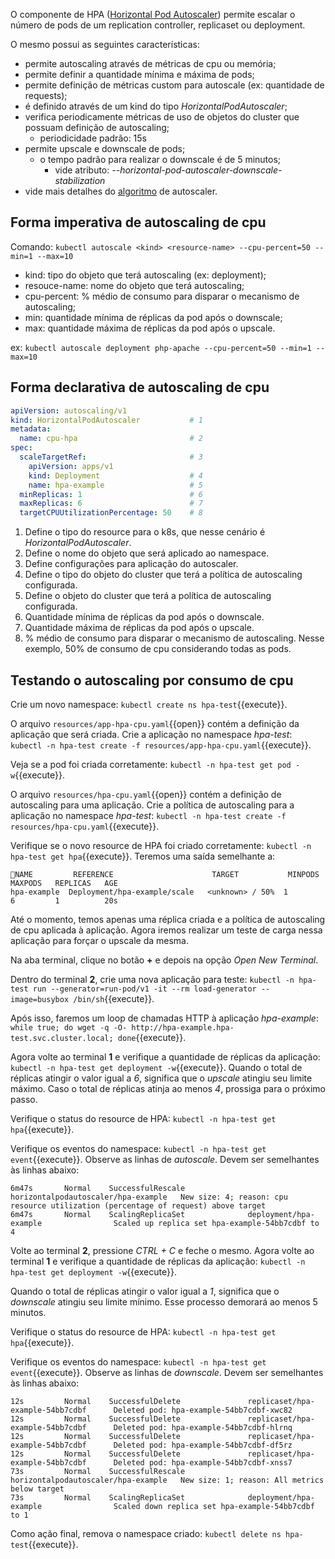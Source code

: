 O componente de HPA ([Horizontal Pod Autoscaler](https://kubernetes.io/docs/tasks/run-application/horizontal-pod-autoscale/)) permite escalar o número de pods de um replication controller, replicaset ou deployment. 

O mesmo possui as seguintes características:
- permite autoscaling através de métricas de cpu ou memória;
- permite definir a quantidade mínima e máxima de pods;
- permite definição de métricas custom para autoscale (ex: quantidade de requests);
- é definido através de um kind do tipo *HorizontalPodAutoscaler*; 
- verifica periodicamente métricas de uso de objetos do cluster que possuam definição de autoscaling;
  - periodicidade padrão: 15s
- permite upscale e downscale de pods;
  - o tempo padrão para realizar o downscale é de 5 minutos;
    - vide atributo: *--horizontal-pod-autoscaler-downscale-stabilization* 
- vide mais detalhes do [algoritmo](https://kubernetes.io/docs/tasks/run-application/horizontal-pod-autoscale/#algorithm-details) de autoscaler.

## Forma imperativa de autoscaling de cpu

Comando: `kubectl autoscale <kind> <resource-name> --cpu-percent=50 --min=1 --max=10`
- kind: tipo do objeto que terá autoscaling (ex: deployment);
- resouce-name: nome do objeto que terá autoscaling;
- cpu-percent: % médio de consumo para disparar o mecanismo de autoscaling;
- min: quantidade mínima de réplicas da pod após o downscale;
- max: quantidade máxima de réplicas da pod após o upscale.

ex: `kubectl autoscale deployment php-apache --cpu-percent=50 --min=1 --max=10`

## Forma declarativa de autoscaling de cpu

```yaml
apiVersion: autoscaling/v1
kind: HorizontalPodAutoscaler           # 1
metadata:
  name: cpu-hpa                         # 2
spec:
  scaleTargetRef:                       # 3
    apiVersion: apps/v1
    kind: Deployment                    # 4
    name: hpa-example                   # 5
  minReplicas: 1                        # 6
  maxReplicas: 6                        # 7
  targetCPUUtilizationPercentage: 50    # 8
```

1. Define o tipo do resource para o k8s, que nesse cenário é *HorizontalPodAutoscaler*.
2. Define o nome do objeto que será aplicado ao namespace.
3. Define configurações para aplicação do autoscaler.
4. Define o tipo do objeto do cluster que terá a política de autoscaling configurada.
5. Define o objeto do cluster que terá a política de autoscaling configurada.
6. Quantidade mínima de réplicas da pod após o downscale.
7. Quantidade máxima de réplicas da pod após o upscale.
8. % médio de consumo para disparar o mecanismo de autoscaling. Nesse exemplo, 50% de consumo de cpu considerando todas as pods.

## Testando o autoscaling por consumo de cpu

Crie um novo namespace: `kubectl create ns hpa-test`{{execute}}.

O arquivo `resources/app-hpa-cpu.yaml`{{open}} contém a definição da aplicação que será criada.
Crie a aplicação no namespace *hpa-test*: `kubectl -n hpa-test create -f resources/app-hpa-cpu.yaml`{{execute}}.

Veja se a pod foi criada corretamente: `kubectl -n hpa-test get pod -w`{{execute}}.

O arquivo `resources/hpa-cpu.yaml`{{open}} contém a definição de autoscaling para uma aplicação.
Crie a política de autoscaling para a aplicação no namespace *hpa-test*: `kubectl -n hpa-test create -f resources/hpa-cpu.yaml`{{execute}}.

Verifique se o novo resource de HPA foi criado corretamente: `kubectl -n hpa-test get hpa`{{execute}}.
Teremos uma saída semelhante a:

```
NAME         REFERENCE                      TARGET           MINPODS   MAXPODS   REPLICAS   AGE
hpa-example  Deployment/hpa-example/scale   <unknown> / 50%  1         6         1          20s
```

Até o momento, temos apenas uma réplica criada e a política de autoscaling de cpu aplicada à aplicação.
Agora iremos realizar um teste de carga nessa aplicação para forçar o upscale da mesma.

Na aba terminal, clique no botão **+** e depois na opção *Open New Terminal*.

Dentro do terminal **2**, crie uma nova aplicação para teste: `kubectl -n hpa-test run --generator=run-pod/v1 -it --rm load-generator --image=busybox /bin/sh`{{execute}}.

Após isso, faremos um loop de chamadas HTTP à aplicação *hpa-example*: `while true; do wget -q -O- http://hpa-example.hpa-test.svc.cluster.local; done`{{execute}}.

Agora volte ao terminal **1** e verifique a quantidade de réplicas da aplicação: `kubectl -n hpa-test get deployment -w`{{execute}}.
Quando o total de réplicas atingir o valor igual a *6*, significa que o *upscale* atingiu seu limite máximo.
Caso o total de réplicas atinja ao menos *4*, prossiga para o próximo passo.

Verifique o status do resource de HPA: `kubectl -n hpa-test get hpa`{{execute}}.

Verifique os eventos do namespace: `kubectl -n hpa-test get event`{{execute}}. Observe as linhas de *autoscale*. Devem ser semelhantes às linhas abaixo:

```
6m47s       Normal    SuccessfulRescale              horizontalpodautoscaler/hpa-example   New size: 4; reason: cpu resource utilization (percentage of request) above target
6m47s       Normal    ScalingReplicaSet              deployment/hpa-example                Scaled up replica set hpa-example-54bb7cdbf to 4
```

Volte ao terminal **2**, pressione *CTRL + C* e feche o mesmo. 
Agora volte ao terminal **1** e verifique a quantidade de réplicas da aplicação: `kubectl -n hpa-test get deployment -w`{{execute}}.

Quando o total de réplicas atingir o valor igual a *1*, significa que o *downscale* atingiu seu limite mínimo.
Esse processo demorará ao menos 5 minutos.

Verifique o status do resource de HPA: `kubectl -n hpa-test get hpa`{{execute}}.

Verifique os eventos do namespace: `kubectl -n hpa-test get event`{{execute}}. Observe as linhas de *downscale*. Devem ser semelhantes às linhas abaixo:

```
12s         Normal    SuccessfulDelete               replicaset/hpa-example-54bb7cdbf      Deleted pod: hpa-example-54bb7cdbf-xwc82
12s         Normal    SuccessfulDelete               replicaset/hpa-example-54bb7cdbf      Deleted pod: hpa-example-54bb7cdbf-hlrnq
12s         Normal    SuccessfulDelete               replicaset/hpa-example-54bb7cdbf      Deleted pod: hpa-example-54bb7cdbf-df5rz
12s         Normal    SuccessfulDelete               replicaset/hpa-example-54bb7cdbf      Deleted pod: hpa-example-54bb7cdbf-xnss7
73s         Normal    SuccessfulRescale              horizontalpodautoscaler/hpa-example   New size: 1; reason: All metrics below target
73s         Normal    ScalingReplicaSet              deployment/hpa-example                Scaled down replica set hpa-example-54bb7cdbf to 1
```

Como ação final, remova o namespace criado: `kubectl delete ns hpa-test`{{execute}}.

